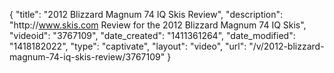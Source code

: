 {
    "title": "2012 Blizzard Magnum 74 IQ Skis Review",
    "description": "http:\/\/www.skis.com Review for the 2012 Blizzard Magnum 74 IQ Skis",
    "videoid": "3767109",
    "date_created": "1411361264",
    "date_modified": "1418182022",
    "type": "captivate",
    "layout": "video",
    "url": "\/v\/2012-blizzard-magnum-74-iq-skis-review\/3767109"
}